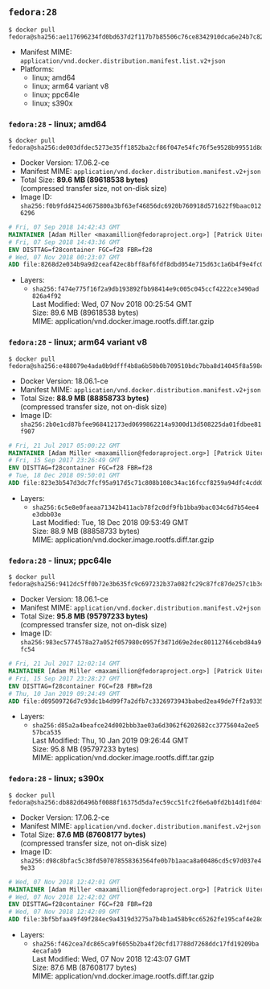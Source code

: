 ## `fedora:28`

```console
$ docker pull fedora@sha256:ae117696234fd0bd637d2f117b7b85506c76ce8342910dca6e24b7c82851481a
```

-	Manifest MIME: `application/vnd.docker.distribution.manifest.list.v2+json`
-	Platforms:
	-	linux; amd64
	-	linux; arm64 variant v8
	-	linux; ppc64le
	-	linux; s390x

### `fedora:28` - linux; amd64

```console
$ docker pull fedora@sha256:de003dfdec5273e35ff1852ba2cf86f047e54fc76f5e9528b99551d8d49e31f1
```

-	Docker Version: 17.06.2-ce
-	Manifest MIME: `application/vnd.docker.distribution.manifest.v2+json`
-	Total Size: **89.6 MB (89618538 bytes)**  
	(compressed transfer size, not on-disk size)
-	Image ID: `sha256:f0b9fdd4254d675800a3bf63ef46856dc6920b760918d571622f9baac0126296`

```dockerfile
# Fri, 07 Sep 2018 14:42:43 GMT
MAINTAINER [Adam Miller <maxamillion@fedoraproject.org>] [Patrick Uiterwijk <patrick@puiterwijk.org>]
# Fri, 07 Sep 2018 14:43:36 GMT
ENV DISTTAG=f28container FGC=f28 FBR=f28
# Wed, 07 Nov 2018 00:23:07 GMT
ADD file:8268d2e034b9a9d2ceaf42ec8bff8af6fdf8dbd054e715d63c1a6b4f9e4fc052 in / 
```

-	Layers:
	-	`sha256:f474e775f16f2a9db193892fbb98414e9c005c045ccf4222ce3490ad826a4f92`  
		Last Modified: Wed, 07 Nov 2018 00:25:54 GMT  
		Size: 89.6 MB (89618538 bytes)  
		MIME: application/vnd.docker.image.rootfs.diff.tar.gzip

### `fedora:28` - linux; arm64 variant v8

```console
$ docker pull fedora@sha256:e488079e4ada0b9dfff4b8a6b50b0b709510bdc7bba8d14045f8a598c8657b92
```

-	Docker Version: 18.06.1-ce
-	Manifest MIME: `application/vnd.docker.distribution.manifest.v2+json`
-	Total Size: **88.9 MB (88858733 bytes)**  
	(compressed transfer size, not on-disk size)
-	Image ID: `sha256:2b0e1cd87bfee968412173ed0699862214a9300d13d508225da01fdbee81f907`

```dockerfile
# Fri, 21 Jul 2017 05:00:22 GMT
MAINTAINER [Adam Miller <maxamillion@fedoraproject.org>] [Patrick Uiterwijk <patrick@puiterwijk.org>]
# Fri, 15 Sep 2017 23:26:49 GMT
ENV DISTTAG=f28container FGC=f28 FBR=f28
# Tue, 18 Dec 2018 09:50:01 GMT
ADD file:823e3b547d3dc7fcf95a917d5c71c808b108c34ac16fccf8259a94dfc4cdd06a in / 
```

-	Layers:
	-	`sha256:6c5e8e0faeaa71342b411acb78f2c0df9fb1bba9bac034c6d7b54ee4e3dbb03e`  
		Last Modified: Tue, 18 Dec 2018 09:53:49 GMT  
		Size: 88.9 MB (88858733 bytes)  
		MIME: application/vnd.docker.image.rootfs.diff.tar.gzip

### `fedora:28` - linux; ppc64le

```console
$ docker pull fedora@sha256:9412dc5ff0b72e3b635fc9c697232b37a082fc29c87fc87de257c1b3c0e10f6b
```

-	Docker Version: 18.06.1-ce
-	Manifest MIME: `application/vnd.docker.distribution.manifest.v2+json`
-	Total Size: **95.8 MB (95797233 bytes)**  
	(compressed transfer size, not on-disk size)
-	Image ID: `sha256:983ec5774578a27a052f057980c0957f3d71d69e2dec80112766cebd84a9fc54`

```dockerfile
# Fri, 21 Jul 2017 12:02:14 GMT
MAINTAINER [Adam Miller <maxamillion@fedoraproject.org>] [Patrick Uiterwijk <patrick@puiterwijk.org>]
# Fri, 15 Sep 2017 23:28:27 GMT
ENV DISTTAG=f28container FGC=f28 FBR=f28
# Thu, 10 Jan 2019 09:24:49 GMT
ADD file:d09509726d7c93dc1b4d99f7a2dfb7c3326973943babed2ea49de7ff2a933530 in / 
```

-	Layers:
	-	`sha256:d85a2a4beafce24d002bbb3ae03a6d3062f6202682cc3775604a2ee557bca535`  
		Last Modified: Thu, 10 Jan 2019 09:26:44 GMT  
		Size: 95.8 MB (95797233 bytes)  
		MIME: application/vnd.docker.image.rootfs.diff.tar.gzip

### `fedora:28` - linux; s390x

```console
$ docker pull fedora@sha256:db882d6496bf0088f16375d5da7ec59cc51fc2f6e6a0fd2b14d1fd04f375e811
```

-	Docker Version: 17.06.2-ce
-	Manifest MIME: `application/vnd.docker.distribution.manifest.v2+json`
-	Total Size: **87.6 MB (87608177 bytes)**  
	(compressed transfer size, not on-disk size)
-	Image ID: `sha256:d98c8bfac5c38fd507078558363564fe0b7b1aaca8a00486cd5c97d037e49e33`

```dockerfile
# Wed, 07 Nov 2018 12:42:01 GMT
MAINTAINER [Adam Miller <maxamillion@fedoraproject.org>] [Patrick Uiterwijk <patrick@puiterwijk.org>]
# Wed, 07 Nov 2018 12:42:02 GMT
ENV DISTTAG=f28container FGC=f28 FBR=f28
# Wed, 07 Nov 2018 12:42:09 GMT
ADD file:3bf5bfaa49f49f284ec9a4319d3275a7b4b1a458b9cc65262fe195caf4e28de0 in / 
```

-	Layers:
	-	`sha256:f462cea7dc865ca9f6055b2ba4f20cfd17788d7268ddc17fd19209ba4ecafab9`  
		Last Modified: Wed, 07 Nov 2018 12:43:07 GMT  
		Size: 87.6 MB (87608177 bytes)  
		MIME: application/vnd.docker.image.rootfs.diff.tar.gzip
